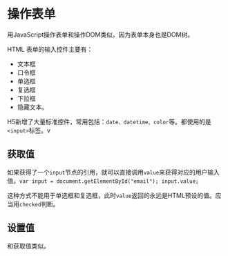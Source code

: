 # 操作表单

用JavaScript操作表单和操作DOM类似，因为表单本身也是DOM树。

HTML 表单的输入控件主要有：

- 文本框
- 口令框
- 单选框
- 复选框
- 下拉框
- 隐藏文本。

H5新增了大量标准控件，常用包括：`date、datetime、color`等。都使用的是`<input>`标签。v

## 获取值

如果获得了一个`input`节点的引用，就可以直接调用`value`来获得对应的用户输入值。`var input = document.getElementById("email"); input.value;`

这种方式不能用于单选框和复选框，此时`value`返回的永远是HTML预设的值。应当用`checked`判断。

## 设置值

和获取值类似。

